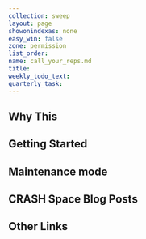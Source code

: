 ```yaml
---
collection: sweep
layout: page
showonindexas: none
easy_win: false
zone: permission
list_order:
name: call_your_reps.md
title:
weekly_todo_text:
quarterly_task:
---
```

## Why This

## Getting Started

## Maintenance mode

## CRASH Space Blog Posts

## Other Links
